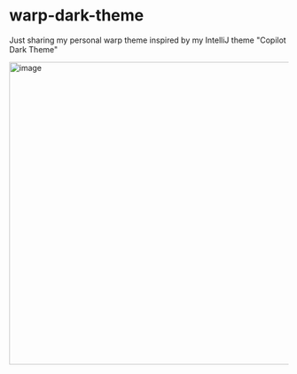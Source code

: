# warp-dark-theme
Just sharing my personal warp theme inspired by my IntelliJ theme "Copilot Dark Theme"

<img width="545" alt="image" src="https://github.com/nathcakes/warp-dark-theme/assets/63271413/c01f5591-9c93-4a20-b0f2-495c5c705008">

